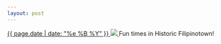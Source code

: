 ```yaml
---
layout: post
---
```


<p>
  <a href="/301">
    <time>{{ page.date | date: "%e %B %Y" }}</time>
    <img src="{{ site.assets_url }}/301.jpg">
  </a>
  Fun times in Historic Filipinotown!
</p>
